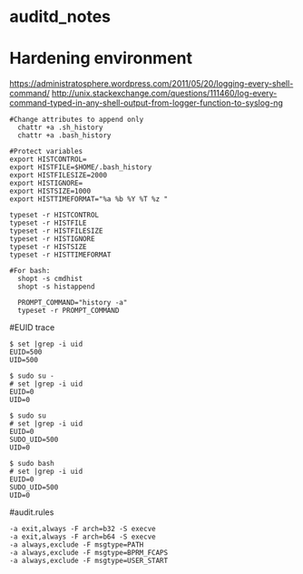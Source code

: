 # auditd_notes



# Hardening environment
https://administratosphere.wordpress.com/2011/05/20/logging-every-shell-command/
http://unix.stackexchange.com/questions/111460/log-every-command-typed-in-any-shell-output-from-logger-function-to-syslog-ng
```
#Change attributes to append only
  chattr +a .sh_history
  chattr +a .bash_history

#Protect variables
export HISTCONTROL=
export HISTFILE=$HOME/.bash_history
export HISTFILESIZE=2000
export HISTIGNORE=
export HISTSIZE=1000
export HISTTIMEFORMAT="%a %b %Y %T %z "

typeset -r HISTCONTROL
typeset -r HISTFILE
typeset -r HISTFILESIZE
typeset -r HISTIGNORE
typeset -r HISTSIZE
typeset -r HISTTIMEFORMAT

#For bash:
  shopt -s cmdhist
  shopt -s histappend

  PROMPT_COMMAND="history -a"
  typeset -r PROMPT_COMMAND
```

#EUID trace
```
$ set |grep -i uid
EUID=500
UID=500

$ sudo su -
# set |grep -i uid
EUID=0
UID=0

$ sudo su
# set |grep -i uid
EUID=0
SUDO_UID=500
UID=0

$ sudo bash
# set |grep -i uid
EUID=0
SUDO_UID=500
UID=0
```

#audit.rules
```
-a exit,always -F arch=b32 -S execve
-a exit,always -F arch=b64 -S execve
-a always,exclude -F msgtype=PATH
-a always,exclude -F msgtype=BPRM_FCAPS
-a always,exclude -F msgtype=USER_START
```
